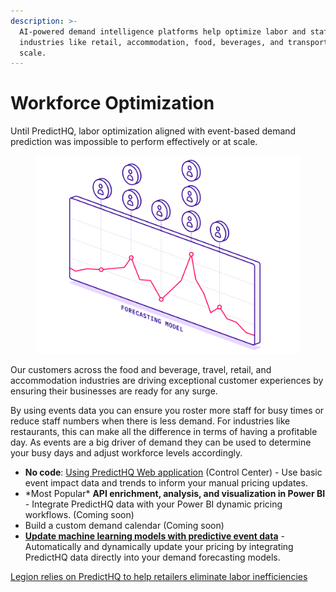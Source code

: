 ```yaml
---
description: >-
  AI-powered demand intelligence platforms help optimize labor and staff across
  industries like retail, accommodation, food, beverages, and transportation at
  scale.
---
```


# Workforce Optimization

Until PredictHQ, labor optimization aligned with event-based demand prediction was impossible to perform effectively or at scale.

<figure><img src="../../.gitbook/assets/illustration-workforce-optimization[1].svg" alt=""><figcaption></figcaption></figure>

Our customers across the food and beverage, travel, retail, and accommodation industries are driving exceptional customer experiences by ensuring their businesses are ready for any surge.

By using events data you can ensure you roster more staff for busy times or reduce staff numbers when there is less demand. For industries like restaurants, this can make all the difference in terms of having a profitable day. As events are a big driver of demand they can be used to determine your busy days and adjust workforce levels accordingly.

* **No code**: [Using PredictHQ Web application](https://www.predicthq.com/support/category/control-center-and-account-settings) (Control Center) - Use basic event impact data and trends to inform your manual pricing updates.
* \*Most Popular\* **API enrichment, analysis, and visualization in Power BI** - Integrate PredictHQ data with your Power BI dynamic pricing workflows. (Coming soon)
* Build a custom demand calendar (Coming soon)
* [**Update machine learning models with predictive event data**](../guides/tutorials/improving-demand-forecasting-models-with-event-features.md) - Automatically and dynamically update your pricing by integrating PredictHQ data directly into your demand forecasting models.

[Legion relies on PredictHQ to help retailers eliminate labor inefficiencies](https://www.predicthq.com/customers/legion)

<figure><img src="https://images.ctfassets.net/ihlmn42cjuv0/5jWrweOknXSzQl2I1OoqQc/9d0e369bcca9e46ebfca7233a7a2a374/thumb-story-legion.dd652af.5765829962357e6bdb58a039f0da39f8.jpg?fm=jpg&#x26;q=93" alt=""><figcaption></figcaption></figure>
